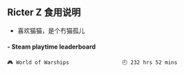 ## Ricter Z 食用说明
- 喜欢猫猫，是个冇猫孤儿

<!-- steam-box start -->
#### - Steam playtime leaderboard
```text
🎮 World of Warships                 🕘 232 hrs 52 mins
```
<!-- Powered by https://github.com/YouEclipse/steam-box . -->
<!-- steam-box end -->
